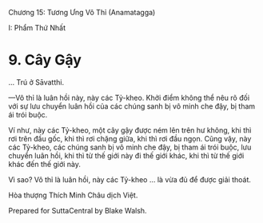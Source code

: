  

Chương 15: Tương Ưng Vô Thỉ (Anamatagga)

I: Phẩm Thứ Nhất

# 9\. Cây Gậy

… Trú ở Sāvatthi.

—Vô thỉ là luân hồi này, này các Tỷ-kheo. Khởi điểm không thể nêu rõ đối với sự lưu chuyển luân hồi của các chúng sanh bị vô minh che đậy, bị tham ái trói buộc.

Ví như, này các Tỷ-kheo, một cây gậy được ném lên trên hư không, khi thì rơi trên đầu gốc, khi thì rơi chặng giữa, khi thì rơi đầu ngọn. Cũng vậy, này các Tỷ-kheo, các chúng sanh bị vô minh che đậy, bị tham ái trói buộc, lưu chuyển luân hồi, khi thì từ thế giới này đi thế giới khác, khi thì từ thế giới khác đến thế giới này.

Vì sao? Vô thỉ là luân hồi, này các Tỷ-kheo … là vừa đủ để được giải thoát.

Hòa thượng Thích Minh Châu dịch Việt.

Prepared for SuttaCentral by Blake Walsh.